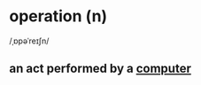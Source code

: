 # operation (n)

/ˌɒpəˈreɪʃn/

## an act performed by a [computer](computer-n.md#an-electronic-machine-that-can-store-organize-and-find-information-do-processes-with-numbers-and-other-data-and-control-other-machines)